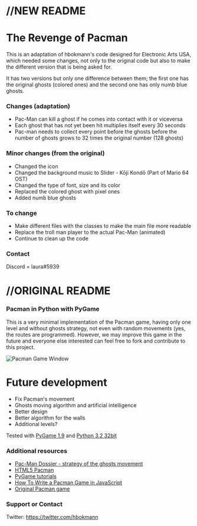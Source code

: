 # //NEW README

# The Revenge of Pacman

This is an adaptation of hbokmann's code designed for Electronic Arts USA, which needed some changes, not only to the original code but also to make the different version that is being asked for.

It has two versions but only one difference between them; the first one has the original ghosts (colored ones) and the second one has only numb blue ghosts.

### Changes (adaptation)

* Pac-Man can kill a ghost if he comes into contact with it or viceversa
* Each ghost that has not yet been hit multiplies itself every 30 seconds
* Pac-man needs to collect every point before the ghosts before the number of ghosts grows to 32 times the original number (128 ghosts)

### Minor changes (from the original)

* Changed the icon
* Changed the background music to Slider - Kōji Kondō (Part of Mario 64 OST)
* Changed the type of font, size and its color
* Replaced the colored ghost with pixel ones
* Added numb blue ghosts

### To change

* Make different files with the classes to make the main file more readable
* Replace the troll man player to the actual Pac-Man (animated)
* Continue to clean up the code

### Contact

Discord = laura#5939

# //ORIGINAL README

### Pacman in Python with PyGame

This is a very minimal implementation of the Pacman game, having only one level and without ghosts strategy, not even with random movements (yes, the routes are programmed). However, we may improve this game in the future and everyone else interested can feel free to fork and contribute to this project.

![Pacman Game Window]([https://raw.github.com/hbokmann/Pacman/master/images/readme.jpg])


# Future development

* Fix Pacman's movement
* Ghosts moving algorithm and artificial intelligence
* Better design
* Better algorithm for the walls
* Additional levels?


Tested with [PyGame 1.9](http://pygame.org/ftp/pygame-1.9.2a0.win32-py3.2.msi ) and [Python 3.2 32bit](http://www.python.org/ftp/python/3.2.3/python-3.2.3.msi)


### Additional resources
* [Pac-Man Dossier - strategy of the ghosts movement](http://home.comcast.net/~jpittman2/pacman/pacmandossier.html)
* [HTML5 Pacman](http://arandomurl.com/2010/07/25/html5-pacman.html)
* [PyGame tutorials](http://programarcadegames.com/index.php?lang=en)
* [How To Write a Pacman Game in JavaScript](http://www.masswerk.at/JavaPac/pacman-howto.html)
* [Original Pacman game](http://originalpacman.com/)



### Support or Contact
Twitter: https://twitter.com/hbokmann
